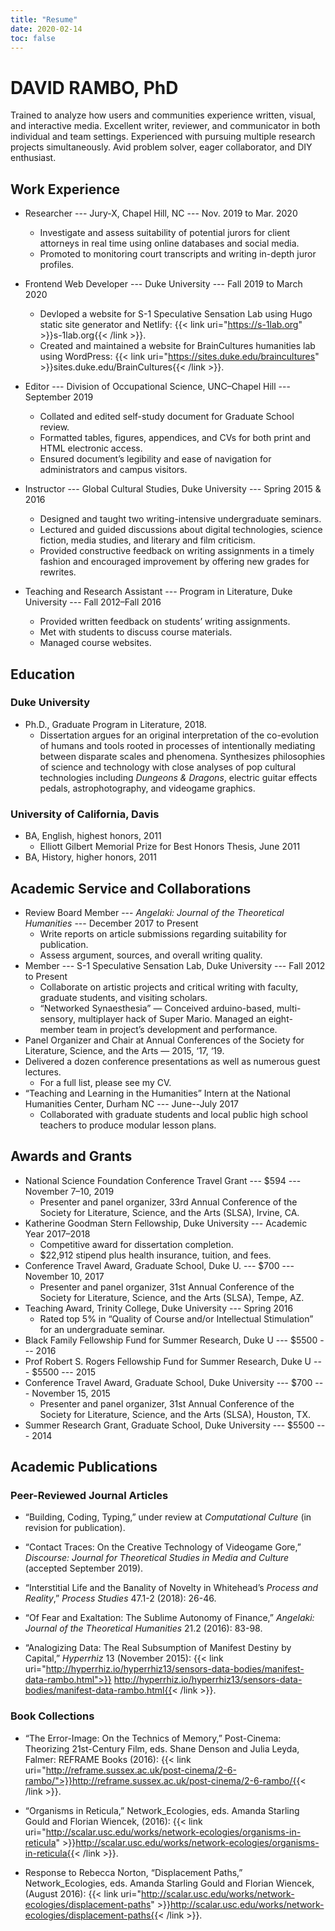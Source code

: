 ```yaml
---
title: "Resume"
date: 2020-02-14
toc: false
---
```

# DAVID RAMBO, PhD

Trained to analyze how users and communities experience written, visual, and interactive media. Excellent writer, reviewer, and communicator in both individual and team settings. Experienced with pursuing multiple research projects simultaneously. Avid problem solver, eager collaborator, and DIY enthusiast.

## Work Experience
* Researcher --- Jury-X, Chapel Hill, NC --- Nov. 2019 to Mar. 2020
  * Investigate and assess suitability of potential jurors for client attorneys in real time using online databases and social media.
  * Promoted to monitoring court transcripts and writing in-depth juror profiles.  

* Frontend Web Developer --- Duke University --- Fall 2019 to March 2020
  * Devloped a website for S-1 Speculative Sensation Lab using Hugo static site generator and Netlify: {{< link uri="https://s-1lab.org" >}}s-1lab.org{{< /link >}}.
  * Created and maintained a website for BrainCultures humanities lab using WordPress: {{< link uri="https://sites.duke.edu/braincultures" >}}sites.duke.edu/BrainCultures{{< /link >}}.

* Editor --- Division of Occupational Science, UNC–Chapel Hill --- September 2019
  * Collated and edited self-study document for Graduate School review.
  * Formatted tables, figures, appendices, and CVs for both print and HTML electronic access.
  * Ensured document’s legibility and ease of navigation for administrators and campus visitors.

* Instructor --- Global Cultural Studies, Duke University --- Spring 2015 & 2016
  * Designed and taught two writing-intensive undergraduate seminars.
  * Lectured and guided discussions about digital technologies, science fiction, media studies, and literary and film criticism.
  * Provided constructive feedback on writing assignments in a timely fashion and encouraged improvement by offering new grades for rewrites.

* Teaching and Research Assistant --- Program in Literature, Duke University --- Fall 2012–Fall 2016
  * Provided written feedback on students’ writing assignments.
  * Met with students to discuss course materials.
  * Managed course websites.

## Education
### Duke University
* Ph.D., Graduate Program in Literature, 2018.
  * Dissertation argues for an original interpretation of the co-evolution of humans and tools rooted in processes of intentionally mediating between disparate scales and phenomena. Synthesizes philosophies of science and technology with close analyses of pop cultural technologies including *Dungeons & Dragons*, electric guitar effects pedals, astrophotography, and videogame graphics.
### University of California, Davis
* BA, English, highest honors, 2011
  * Elliott Gilbert Memorial Prize for Best Honors Thesis, June 2011
* BA, History, higher honors, 2011

## Academic Service and Collaborations
* Review Board Member --- *Angelaki: Journal of the Theoretical Humanities* --- December 2017 to Present
  * Write reports on article submissions regarding suitability for publication.
  * Assess argument, sources, and overall writing quality.
* Member --- S-1 Speculative Sensation Lab, Duke University --- Fall 2012 to Present
  * Collaborate on artistic projects and critical writing with faculty, graduate students, and visiting scholars.
  * “Networked Synaesthesia” — Conceived arduino-based, multi-sensory, multiplayer hack of Super Mario. Managed an eight-member team in project’s development and performance.
* Panel Organizer and Chair at Annual Conferences of the Society for Literature, Science, and the Arts — 2015, ‘17, ‘19.
* Delivered a dozen conference presentations as well as numerous guest lectures.
  * For a full list, please see my CV.
* “Teaching and Learning in the Humanities” Intern at the National Humanities Center, Durham NC ---  June--July 2017
  * Collaborated with graduate students and local public high school teachers to produce modular lesson plans.

## Awards and Grants
* National Science Foundation Conference Travel Grant --- $594 --- November 7–10, 2019
  * Presenter and panel organizer, 33rd Annual Conference of the Society for Literature, Science, and the Arts (SLSA), Irvine, CA.
* Katherine Goodman Stern Fellowship, Duke University --- Academic Year 2017–2018
  * Competitive award for dissertation completion.
  * $22,912 stipend plus health insurance, tuition, and fees.
* Conference Travel Award, Graduate School, Duke U. --- $700 --- November 10, 2017
  * Presenter and panel organizer, 31st Annual Conference of the Society for Literature, Science, and the Arts (SLSA), Tempe, AZ.
* Teaching Award, Trinity College, Duke University --- Spring 2016
  * Rated top 5% in “Quality of Course and/or Intellectual Stimulation” for an undergraduate seminar.
* Black Family Fellowship Fund for Summer Research, Duke U --- $5500 --- 2016
* Prof Robert S. Rogers Fellowship Fund for Summer Research, Duke U --- $5500 --- 2015
* Conference Travel Award, Graduate School, Duke University --- $700 --- November 15, 2015
  * Presenter and panel organizer, 31st Annual Conference of the Society for Literature, Science, and the Arts (SLSA), Houston, TX.
* Summer Research Grant, Graduate School, Duke University --- $5500 --- 2014

## Academic Publications
### Peer-Reviewed Journal Articles

* “Building, Coding, Typing,” under review at *Computational Culture* (in revision for publication).

* “Contact Traces: On the Creative Technology of Videogame Gore,” *Discourse: Journal for Theoretical Studies in Media and Culture* (accepted September 2019).

* “Interstitial Life and the Banality of Novelty in Whitehead’s *Process and Reality*,” *Process Studies* 47.1-2 (2018): 26-46.

* “Of Fear and Exaltation: The Sublime Autonomy of Finance,” *Angelaki: Journal of the Theoretical Humanities* 21.2 (2016): 83-98.

* “Analogizing Data: The Real Subsumption of Manifest Destiny by Capital,” *Hyperrhiz* 13 (November 2015): {{< link uri="http://hyperrhiz.io/hyperrhiz13/sensors-data-bodies/manifest-data-rambo.html">}}
http://hyperrhiz.io/hyperrhiz13/sensors-data-bodies/manifest-data-rambo.html{{< /link >}}.

### Book Collections
* “The Error-Image: On the Technics of Memory,” Post-Cinema: Theorizing 21st-Century Film, eds. Shane Denson and Julia Leyda, Falmer: REFRAME Books (2016): {{< link uri="http://reframe.sussex.ac.uk/post-cinema/2-6-rambo/">}}http://reframe.sussex.ac.uk/post-cinema/2-6-rambo/{{< /link >}}.

* “Organisms in Reticula,” Network_Ecologies, eds. Amanda Starling Gould and Florian Wiencek, (2016): {{< link uri="http://scalar.usc.edu/works/network-ecologies/organisms-in-reticula" >}}http://scalar.usc.edu/works/network-ecologies/organisms-in-reticula{{< /link >}}.

* Response to Rebecca Norton, “Displacement Paths,” Network_Ecologies, eds. Amanda Starling Gould and Florian Wiencek, (August 2016): {{< link uri="http://scalar.usc.edu/works/network-ecologies/displacement-paths" >}}http://scalar.usc.edu/works/network-ecologies/displacement-paths{{< /link >}}.